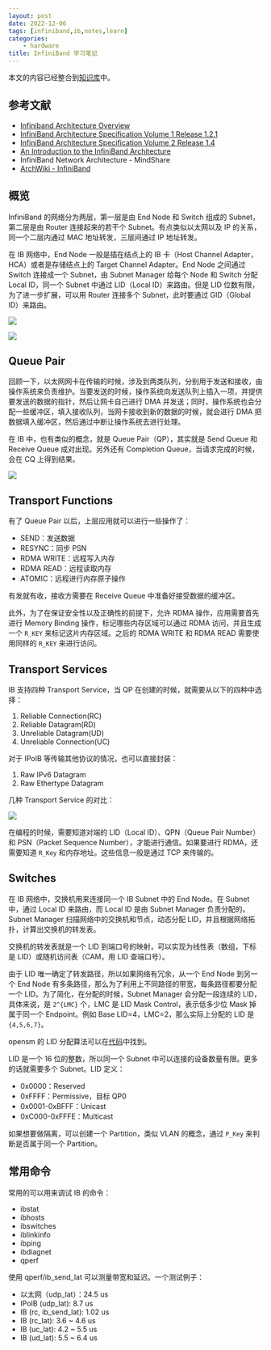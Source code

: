 ```yaml
---
layout: post
date: 2022-12-06
tags: [infiniband,ib,notes,learn]
categories:
    - hardware
title: InfiniBand 学习笔记
---
```


本文的内容已经整合到[知识库](/kb/networking/infiniband.html)中。

## 参考文献


- [Infiniband Architecture Overview](https://www.snia.org/sites/default/files/files2/files2/SDC2013/presentations/Hardware/DavidDeming_Infiniband_Architectural_Overview.pdf)
- [InfiniBand Architecture Specification Volume 1 Release 1.2.1](https://www.afs.enea.it/asantoro/V1r1_2_1.Release_12062007.pdf)
- [InfiniBand Architecture Specification Volume 2 Release 1.4](https://cw.infinibandta.org/document/dl/8566)
- [An Introduction to the InfiniBand Architecture](https://cali-doc.unilim.fr/_media/mpi/intel-mpi/infinibandchap42.pdf)
- InfiniBand Network Architecture - MindShare
- [ArchWiki - InfiniBand](https://wiki.archlinux.org/title/InfiniBand)

## 概览

InfiniBand 的网络分为两层，第一层是由 End Node 和 Switch 组成的 Subnet，第二层是由 Router 连接起来的若干个 Subnet。有点类似以太网以及 IP 的关系，同一个二层内通过 MAC 地址转发，三层间通过 IP 地址转发。

在 IB 网络中，End Node 一般是插在结点上的 IB 卡（Host Channel Adapter，HCA）或者是存储结点上的 Target Channel Adapter。End Node 之间通过 Switch 连接成一个 Subnet，由 Subnet Manager 给每个 Node 和 Switch 分配 Local ID，同一个 Subnet 中通过 LID（Local ID）来路由。但是 LID 位数有限，为了进一步扩展，可以用 Router 连接多个 Subnet，此时要通过 GID（Global ID）来路由。

![](/images/iba.png)

![](/images/ib_am.png)

## Queue Pair

回顾一下，以太网网卡在传输的时候，涉及到两类队列，分别用于发送和接收，由操作系统来负责维护。当要发送的时候，操作系统向发送队列上插入一项，并提供要发送的数据的指针，然后让网卡自己进行 DMA 并发送；同时，操作系统也会分配一些缓冲区，填入接收队列，当网卡接收到新的数据的时候，就会进行 DMA 把数据填入缓冲区，然后通过中断让操作系统去进行处理。

在 IB 中，也有类似的概念，就是 Queue Pair（QP），其实就是 Send Queue 和 Receive Queue 成对出现。另外还有 Completion Queue，当请求完成的时候，会在 CQ 上得到结果。

![](/images/ib_qp.png)

## Transport Functions

有了 Queue Pair 以后，上层应用就可以进行一些操作了：

- SEND：发送数据
- RESYNC：同步 PSN
- RDMA WRITE：远程写入内存
- RDMA READ：远程读取内存
- ATOMIC：远程进行内存原子操作

有发就有收，接收方需要在 Receive Queue 中准备好接受数据的缓冲区。

此外，为了在保证安全性以及正确性的前提下，允许 RDMA 操作，应用需要首先进行 Memory Binding 操作，标记哪些内存区域可以通过 RDMA 访问，并且生成一个 `R_KEY` 来标记这片内存区域。之后的 RDMA WRITE 和 RDMA READ 需要使用同样的 `R_KEY` 来进行访问。

## Transport Services

IB 支持四种 Transport Service，当 QP 在创建的时候，就需要从以下的四种中选择：

1. Reliable Connection(RC)
2. Reliable Datagram(RD)
3. Unreliable Datagram(UD)
4. Unreliable Connection(UC)

对于 IPoIB 等传输其他协议的情况，也可以直接封装：

1. Raw IPv6 Datagram
2. Raw Ethertype Datagram

几种 Transport Service 的对比：

![](/images/ib_comparison.png)

在编程的时候，需要知道对端的 LID（Local ID）、QPN（Queue Pair Number）和 PSN（Packet Sequence Number），才能进行通信。如果要进行 RDMA，还需要知道 `R_Key` 和内存地址。这些信息一般是通过 TCP 来传输的。

## Switches

在 IB 网络中，交换机用来连接同一个 IB Subnet 中的 End Node。在 Subnet 中，通过 Local ID 来路由，而 Local ID 是由 Subnet Manager 负责分配的。Subnet Manager 扫描网络中的交换机和节点，动态分配 LID，并且根据网络拓扑，计算出交换机的转发表。

交换机的转发表就是一个 LID 到端口号的映射，可以实现为线性表（数组，下标是 LID）或随机访问表（CAM，用 LID 查端口号）。

由于 LID 唯一确定了转发路径，所以如果网络有冗余，从一个 End Node 到另一个 End Node 有多条路径，那么为了利用上不同路径的带宽，每条路径都要分配一个 LID。为了简化，在分配的时候，Subnet Manager 会分配一段连续的 LID，具体来说，是 `2^{LMC}` 个，LMC 是 LID Mask Control，表示低多少位 Mask 掉属于同一个 Endpoint。例如 Base LID=4，LMC=2，那么实际上分配的 LID 是 `{4,5,6,7}`。

opensm 的 LID 分配算法可以在[代码](https://github.com/linux-rdma/opensm/blob/844ab3b7edaad983449b5d3a4a773088b8daa299/opensm/osm_lid_mgr.c#L290)中找到。

LID 是一个 16 位的整数，所以同一个 Subnet 中可以连接的设备数量有限。更多的话就需要多个 Subnet。LID 定义：

- 0x0000：Reserved
- 0xFFFF：Permissive，目标 QP0
- 0x0001-0xBFFF：Unicast
- 0xC000-0xFFFE：Multicast

如果想要做隔离，可以创建一个 Partition，类似 VLAN 的概念，通过 `P_Key` 来判断是否属于同一个 Partition。

## 常用命令

常用的可以用来调试 IB 的命令：

- ibstat
- ibhosts
- ibswitches
- iblinkinfo
- ibping
- ibdiagnet
- qperf

使用 qperf/ib_send_lat 可以测量带宽和延迟。一个测试例子：

- 以太网（udp_lat）：24.5 us
- IPoIB (udp_lat): 8.7 us
- IB (rc, ib_send_lat): 1.02 us
- IB (rc_lat): 3.6 ~ 4.6 us
- IB (uc_lat): 4.2 ~ 5.5 us
- IB (ud_lat): 5.5 ~ 6.4 us
